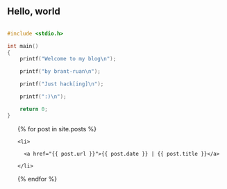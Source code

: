 ## Hello, world

```c

#include <stdio.h>

int main()
{
	printf("Welcome to my blog\n");

	printf("by brant-ruan\n");

	printf("Just hack[ing]\n");

	printf(":)\n");

	return 0;
}
```

<ul>

  {% for post in site.posts %}

    <li>

      <a href="{{ post.url }}">{{ post.date }} | {{ post.title }}</a>

    </li>

  {% endfor %}

</ul>